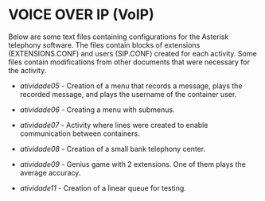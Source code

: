 # VOICE OVER IP (VoIP)

Below are some text files containing configurations for the Asterisk telephony software.
The files contain blocks of extensions (EXTENSIONS.CONF) and users (SIP.CONF) created for each activity.
Some files contain modifications from other documents that were necessary for the activity.


- *atividade05* - Creation of a menu that records a message, plays the recorded message, and plays the username of the container user.
- *atividade06* - Creating a menu with submenus.

- *atividade07* - Activity where lines were created to enable communication between containers.

- *atividade08* - Creation of a small bank telephony center.

- *atividade09* - Genius game with 2 extensions. One of them plays the average accuracy.
  
- *atividade11* - Creation of a linear queue for testing.
